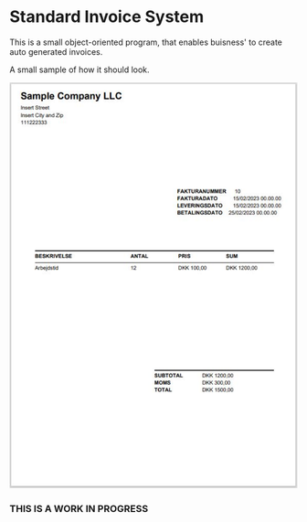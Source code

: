 # Standard Invoice System

This is a small object-oriented program, that enables buisness' to create auto generated invoices.

A small sample of how it should look.

![A auto-generated invoice](https://github.com/Nolle10/standard-invoice-system/blob/main/img/preview.JPG)

### THIS IS A WORK IN PROGRESS

